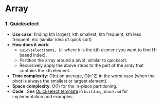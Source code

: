 # Array

### 1. Quickselect
- **Use case**: finding kth largest, kth smallest, kth frequent, kth less frequent, etc (similar idea of quick sort)
- **How does it work**: 
    - `quickselect(nums, k)` where `k` is the kth element you want to find (1-based index).
    - Partition the array around a pivot, similar to quicksort.
    - Recursively apply the above steps to the part of the array that contains the kth element.
- **Time complexity**: O(n) on average, O(n^2) in the worst case (when the pivot is always the smallest or largest element).
- **Space complexity**: O(1) for the in-place partitioning.
- **Code** : See [Quickselect template](../building_block.md#11-quickselect-algorithm) in `building_block.md` for implementation and examples.
